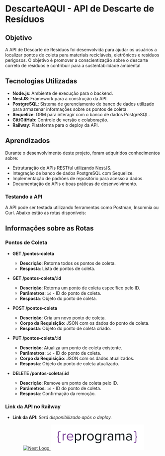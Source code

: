# DescarteAQUI - API de Descarte de Resíduos

## Objetivo

A API de Descarte de Resíduos foi desenvolvida para ajudar os usuários a localizar pontos de coleta para materiais recicláveis, eletrônicos e resíduos perigosos. O objetivo é promover a conscientização sobre o descarte correto de resíduos e contribuir para a sustentabilidade ambiental.

## Tecnologias Utilizadas

- **Node.js**: Ambiente de execução para o backend.
- **NestJS**: Framework para a construção da API.
- **PostgreSQL**: Sistema de gerenciamento de banco de dados utilizado para armazenar informações sobre os pontos de coleta.
- **Sequelize**: ORM para interagir com o banco de dados PostgreSQL.
- **Git/GitHub**: Controle de versão e colaboração.
- **Railway**: Plataforma para o deploy da API.

## Aprendizados

Durante o desenvolvimento deste projeto, foram adquiridos conhecimentos sobre:

- Estruturação de APIs RESTful utilizando NestJS.
- Integração de banco de dados PostgreSQL com Sequelize.
- Implementação de padrões de repositório para acesso a dados.
- Documentação de APIs e boas práticas de desenvolvimento.


### Testando a API

A API pode ser testada utilizando ferramentas como Postman, Insomnia ou Curl. Abaixo estão as rotas disponíveis:

## Informações sobre as Rotas

### Pontos de Coleta

- **GET /pontos-coleta**
  - **Descrição**: Retorna todos os pontos de coleta.
  - **Resposta**: Lista de pontos de coleta.

- **GET /pontos-coleta/:id**
  - **Descrição**: Retorna um ponto de coleta específico pelo ID.
  - **Parâmetros**: `id` - ID do ponto de coleta.
  - **Resposta**: Objeto do ponto de coleta.

- **POST /pontos-coleta**
  - **Descrição**: Cria um novo ponto de coleta.
  - **Corpo da Requisição**: JSON com os dados do ponto de coleta.
  - **Resposta**: Objeto do ponto de coleta criado.

- **PUT /pontos-coleta/:id**
  - **Descrição**: Atualiza um ponto de coleta existente.
  - **Parâmetros**: `id` - ID do ponto de coleta.
  - **Corpo da Requisição**: JSON com os dados atualizados.
  - **Resposta**: Objeto do ponto de coleta atualizado.

- **DELETE /pontos-coleta/:id**
  - **Descrição**: Remove um ponto de coleta pelo ID.
  - **Parâmetros**: `id` - ID do ponto de coleta.
  - **Resposta**: Confirmação da remoção.

### Link da API no Railway

- **Link da API**: *Será disponibilizado após o deploy.*

<p align="center">
  <a href="http://nestjs.com/" target="_blank">
    <img src="https://nestjs.com/img/logo-small.svg" width="120" alt="Nest Logo" />
  </a>
  <a href="https://reprograma.com.br/" target="_blank">
    <img src="assets/reprograma-fundos-claros.png" alt="logo reprograma" width="300" />
  </a>
</p>

